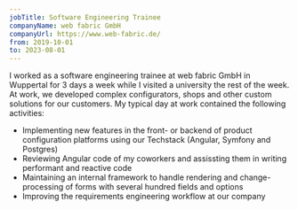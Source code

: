 ```yaml
---
jobTitle: Software Engineering Trainee
companyName: web fabric GmbH
companyUrl: https://www.web-fabric.de/
from: 2019-10-01
to: 2023-08-01
---
```


I worked as a software engineering trainee at web fabric GmbH in
Wuppertal for 3 days a week while I visited a university the rest of the week.
At work, we developed complex configurators, shops and other custom solutions
for our customers. My typical day at work contained the following activities:

- Implementing new features in the front- or backend of product configuration platforms using our Techstack (Angular, Symfony and Postgres)
- Reviewing Angular code of my coworkers and assissting them in writing
  performant and reactive code
- Maintaining an internal framework to handle rendering and change-processing
  of forms with several hundred fields and options
- Improving the requirements engineering workflow at our company
